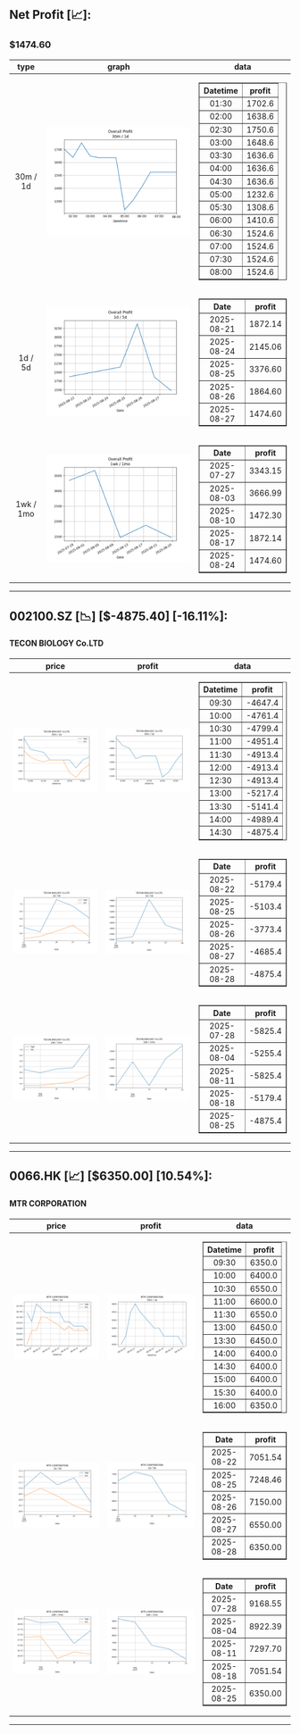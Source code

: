 ## Net Profit [📈]:
### $1474.60
|type|graph|data|
|:---:|:---:|:---:|
|30m / 1d|![net_profit](image/overall_30m-1d.png)|<table border="1" class="dataframe"> <thead> <tr style="text-align: center;"> <th>Datetime</th> <th>profit</th> </tr> </thead> <tbody> <tr> <td>01:30</td> <td>1702.6</td> </tr> <tr> <td>02:00</td> <td>1638.6</td> </tr> <tr> <td>02:30</td> <td>1750.6</td> </tr> <tr> <td>03:00</td> <td>1648.6</td> </tr> <tr> <td>03:30</td> <td>1636.6</td> </tr> <tr> <td>04:00</td> <td>1636.6</td> </tr> <tr> <td>04:30</td> <td>1636.6</td> </tr> <tr> <td>05:00</td> <td>1232.6</td> </tr> <tr> <td>05:30</td> <td>1308.6</td> </tr> <tr> <td>06:00</td> <td>1410.6</td> </tr> <tr> <td>06:30</td> <td>1524.6</td> </tr> <tr> <td>07:00</td> <td>1524.6</td> </tr> <tr> <td>07:30</td> <td>1524.6</td> </tr> <tr> <td>08:00</td> <td>1524.6</td> </tr> </tbody></table>|
|1d / 5d|![net_profit](image/overall_1d-5d.png)|<table border="1" class="dataframe"> <thead> <tr style="text-align: center;"> <th>Date</th> <th>profit</th> </tr> </thead> <tbody> <tr> <td>2025-08-21</td> <td>1872.14</td> </tr> <tr> <td>2025-08-24</td> <td>2145.06</td> </tr> <tr> <td>2025-08-25</td> <td>3376.60</td> </tr> <tr> <td>2025-08-26</td> <td>1864.60</td> </tr> <tr> <td>2025-08-27</td> <td>1474.60</td> </tr> </tbody></table>|
|1wk / 1mo|![net_profit](image/overall_1wk-1mo.png)|<table border="1" class="dataframe"> <thead> <tr style="text-align: center;"> <th>Date</th> <th>profit</th> </tr> </thead> <tbody> <tr> <td>2025-07-27</td> <td>3343.15</td> </tr> <tr> <td>2025-08-03</td> <td>3666.99</td> </tr> <tr> <td>2025-08-10</td> <td>1472.30</td> </tr> <tr> <td>2025-08-17</td> <td>1872.14</td> </tr> <tr> <td>2025-08-24</td> <td>1474.60</td> </tr> </tbody></table>|
---
## 002100.SZ [📉] [$-4875.40] [-16.11%]:
#### TECON BIOLOGY Co.LTD
|price|profit|data|
|:---:|:---:|:---:|
|![price](image/002100.SZ_30m-1d_price.png)|![profit](image/002100.SZ_30m-1d_profit.png)|<table border="1" class="dataframe"> <thead> <tr style="text-align: center;"> <th>Datetime</th> <th>profit</th> </tr> </thead> <tbody> <tr> <td>09:30</td> <td>-4647.4</td> </tr> <tr> <td>10:00</td> <td>-4761.4</td> </tr> <tr> <td>10:30</td> <td>-4799.4</td> </tr> <tr> <td>11:00</td> <td>-4951.4</td> </tr> <tr> <td>11:30</td> <td>-4913.4</td> </tr> <tr> <td>12:00</td> <td>-4913.4</td> </tr> <tr> <td>12:30</td> <td>-4913.4</td> </tr> <tr> <td>13:00</td> <td>-5217.4</td> </tr> <tr> <td>13:30</td> <td>-5141.4</td> </tr> <tr> <td>14:00</td> <td>-4989.4</td> </tr> <tr> <td>14:30</td> <td>-4875.4</td> </tr> </tbody></table>|
|![price](image/002100.SZ_1d-5d_price.png)|![profit](image/002100.SZ_1d-5d_profit.png)|<table border="1" class="dataframe"> <thead> <tr style="text-align: center;"> <th>Date</th> <th>profit</th> </tr> </thead> <tbody> <tr> <td>2025-08-22</td> <td>-5179.4</td> </tr> <tr> <td>2025-08-25</td> <td>-5103.4</td> </tr> <tr> <td>2025-08-26</td> <td>-3773.4</td> </tr> <tr> <td>2025-08-27</td> <td>-4685.4</td> </tr> <tr> <td>2025-08-28</td> <td>-4875.4</td> </tr> </tbody></table>|
|![price](image/002100.SZ_1wk-1mo_price.png)|![profit](image/002100.SZ_1wk-1mo_profit.png)|<table border="1" class="dataframe"> <thead> <tr style="text-align: center;"> <th>Date</th> <th>profit</th> </tr> </thead> <tbody> <tr> <td>2025-07-28</td> <td>-5825.4</td> </tr> <tr> <td>2025-08-04</td> <td>-5255.4</td> </tr> <tr> <td>2025-08-11</td> <td>-5825.4</td> </tr> <tr> <td>2025-08-18</td> <td>-5179.4</td> </tr> <tr> <td>2025-08-25</td> <td>-4875.4</td> </tr> </tbody></table>|
---
## 0066.HK [📈] [$6350.00] [10.54%]:
#### MTR CORPORATION
|price|profit|data|
|:---:|:---:|:---:|
|![price](image/0066.HK_30m-1d_price.png)|![profit](image/0066.HK_30m-1d_profit.png)|<table border="1" class="dataframe"> <thead> <tr style="text-align: center;"> <th>Datetime</th> <th>profit</th> </tr> </thead> <tbody> <tr> <td>09:30</td> <td>6350.0</td> </tr> <tr> <td>10:00</td> <td>6400.0</td> </tr> <tr> <td>10:30</td> <td>6550.0</td> </tr> <tr> <td>11:00</td> <td>6600.0</td> </tr> <tr> <td>11:30</td> <td>6550.0</td> </tr> <tr> <td>13:00</td> <td>6450.0</td> </tr> <tr> <td>13:30</td> <td>6450.0</td> </tr> <tr> <td>14:00</td> <td>6400.0</td> </tr> <tr> <td>14:30</td> <td>6400.0</td> </tr> <tr> <td>15:00</td> <td>6400.0</td> </tr> <tr> <td>15:30</td> <td>6400.0</td> </tr> <tr> <td>16:00</td> <td>6350.0</td> </tr> </tbody></table>|
|![price](image/0066.HK_1d-5d_price.png)|![profit](image/0066.HK_1d-5d_profit.png)|<table border="1" class="dataframe"> <thead> <tr style="text-align: center;"> <th>Date</th> <th>profit</th> </tr> </thead> <tbody> <tr> <td>2025-08-22</td> <td>7051.54</td> </tr> <tr> <td>2025-08-25</td> <td>7248.46</td> </tr> <tr> <td>2025-08-26</td> <td>7150.00</td> </tr> <tr> <td>2025-08-27</td> <td>6550.00</td> </tr> <tr> <td>2025-08-28</td> <td>6350.00</td> </tr> </tbody></table>|
|![price](image/0066.HK_1wk-1mo_price.png)|![profit](image/0066.HK_1wk-1mo_profit.png)|<table border="1" class="dataframe"> <thead> <tr style="text-align: center;"> <th>Date</th> <th>profit</th> </tr> </thead> <tbody> <tr> <td>2025-07-28</td> <td>9168.55</td> </tr> <tr> <td>2025-08-04</td> <td>8922.39</td> </tr> <tr> <td>2025-08-11</td> <td>7297.70</td> </tr> <tr> <td>2025-08-18</td> <td>7051.54</td> </tr> <tr> <td>2025-08-25</td> <td>6350.00</td> </tr> </tbody></table>|
---
